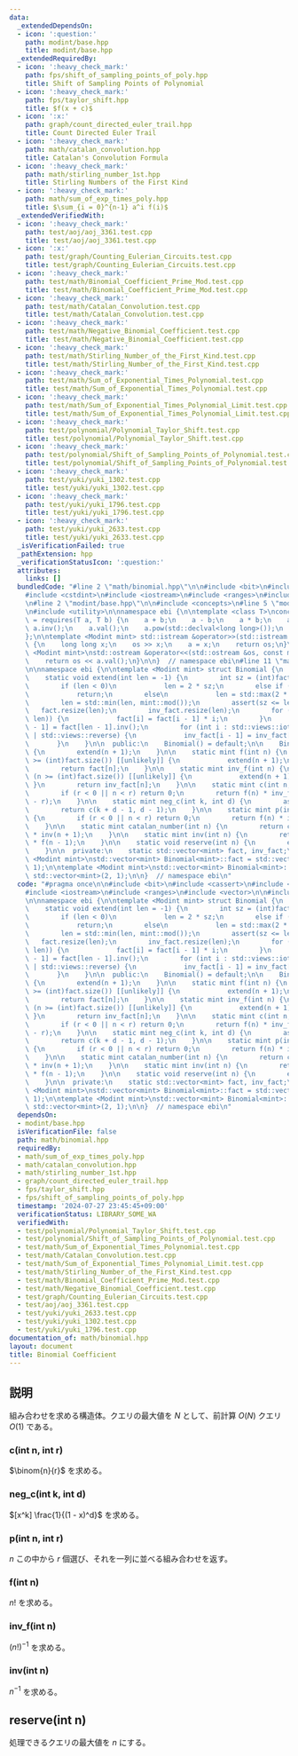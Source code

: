```yaml
---
data:
  _extendedDependsOn:
  - icon: ':question:'
    path: modint/base.hpp
    title: modint/base.hpp
  _extendedRequiredBy:
  - icon: ':heavy_check_mark:'
    path: fps/shift_of_sampling_points_of_poly.hpp
    title: Shift of Sampling Points of Polynomial
  - icon: ':heavy_check_mark:'
    path: fps/taylor_shift.hpp
    title: $f(x + c)$
  - icon: ':x:'
    path: graph/count_directed_euler_trail.hpp
    title: Count Directed Euler Trail
  - icon: ':heavy_check_mark:'
    path: math/catalan_convolution.hpp
    title: Catalan's Convolution Formula
  - icon: ':heavy_check_mark:'
    path: math/stirling_number_1st.hpp
    title: Stirling Numbers of the First Kind
  - icon: ':heavy_check_mark:'
    path: math/sum_of_exp_times_poly.hpp
    title: $\sum_{i = 0}^{n-1} a^i f(i)$
  _extendedVerifiedWith:
  - icon: ':heavy_check_mark:'
    path: test/aoj/aoj_3361.test.cpp
    title: test/aoj/aoj_3361.test.cpp
  - icon: ':x:'
    path: test/graph/Counting_Eulerian_Circuits.test.cpp
    title: test/graph/Counting_Eulerian_Circuits.test.cpp
  - icon: ':heavy_check_mark:'
    path: test/math/Binomial_Coefficient_Prime_Mod.test.cpp
    title: test/math/Binomial_Coefficient_Prime_Mod.test.cpp
  - icon: ':heavy_check_mark:'
    path: test/math/Catalan_Convolution.test.cpp
    title: test/math/Catalan_Convolution.test.cpp
  - icon: ':heavy_check_mark:'
    path: test/math/Negative_Binomial_Coefficient.test.cpp
    title: test/math/Negative_Binomial_Coefficient.test.cpp
  - icon: ':heavy_check_mark:'
    path: test/math/Stirling_Number_of_the_First_Kind.test.cpp
    title: test/math/Stirling_Number_of_the_First_Kind.test.cpp
  - icon: ':heavy_check_mark:'
    path: test/math/Sum_of_Exponential_Times_Polynomial.test.cpp
    title: test/math/Sum_of_Exponential_Times_Polynomial.test.cpp
  - icon: ':heavy_check_mark:'
    path: test/math/Sum_of_Exponential_Times_Polynomial_Limit.test.cpp
    title: test/math/Sum_of_Exponential_Times_Polynomial_Limit.test.cpp
  - icon: ':heavy_check_mark:'
    path: test/polynomial/Polynomial_Taylor_Shift.test.cpp
    title: test/polynomial/Polynomial_Taylor_Shift.test.cpp
  - icon: ':heavy_check_mark:'
    path: test/polynomial/Shift_of_Sampling_Points_of_Polynomial.test.cpp
    title: test/polynomial/Shift_of_Sampling_Points_of_Polynomial.test.cpp
  - icon: ':heavy_check_mark:'
    path: test/yuki/yuki_1302.test.cpp
    title: test/yuki/yuki_1302.test.cpp
  - icon: ':heavy_check_mark:'
    path: test/yuki/yuki_1796.test.cpp
    title: test/yuki/yuki_1796.test.cpp
  - icon: ':heavy_check_mark:'
    path: test/yuki/yuki_2633.test.cpp
    title: test/yuki/yuki_2633.test.cpp
  _isVerificationFailed: true
  _pathExtension: hpp
  _verificationStatusIcon: ':question:'
  attributes:
    links: []
  bundledCode: "#line 2 \"math/binomial.hpp\"\n\n#include <bit>\n#include <cassert>\n\
    #include <cstdint>\n#include <iostream>\n#include <ranges>\n#include <vector>\n\
    \n#line 2 \"modint/base.hpp\"\n\n#include <concepts>\n#line 5 \"modint/base.hpp\"\
    \n#include <utility>\n\nnamespace ebi {\n\ntemplate <class T>\nconcept Modint\
    \ = requires(T a, T b) {\n    a + b;\n    a - b;\n    a * b;\n    a / b;\n   \
    \ a.inv();\n    a.val();\n    a.pow(std::declval<long long>());\n    T::mod();\n\
    };\n\ntemplate <Modint mint> std::istream &operator>>(std::istream &os, mint &a)\
    \ {\n    long long x;\n    os >> x;\n    a = x;\n    return os;\n}\n\ntemplate\
    \ <Modint mint>\nstd::ostream &operator<<(std::ostream &os, const mint &a) {\n\
    \    return os << a.val();\n}\n\n}  // namespace ebi\n#line 11 \"math/binomial.hpp\"\
    \n\nnamespace ebi {\n\ntemplate <Modint mint> struct Binomial {\n  private:\n\
    \    static void extend(int len = -1) {\n        int sz = (int)fact.size();\n\
    \        if (len < 0)\n            len = 2 * sz;\n        else if (len <= sz)\n\
    \            return;\n        else\n            len = std::max(2 * sz, (int)std::bit_ceil(std::uint32_t(len)));\n\
    \        len = std::min(len, mint::mod());\n        assert(sz <= len);\n     \
    \   fact.resize(len);\n        inv_fact.resize(len);\n        for (int i : std::views::iota(sz,\
    \ len)) {\n            fact[i] = fact[i - 1] * i;\n        }\n        inv_fact[len\
    \ - 1] = fact[len - 1].inv();\n        for (int i : std::views::iota(sz, len)\
    \ | std::views::reverse) {\n            inv_fact[i - 1] = inv_fact[i] * i;\n \
    \       }\n    }\n\n  public:\n    Binomial() = default;\n\n    Binomial(int n)\
    \ {\n        extend(n + 1);\n    }\n\n    static mint f(int n) {\n        if (n\
    \ >= (int)fact.size()) [[unlikely]] {\n            extend(n + 1);\n        }\n\
    \        return fact[n];\n    }\n\n    static mint inv_f(int n) {\n        if\
    \ (n >= (int)fact.size()) [[unlikely]] {\n            extend(n + 1);\n       \
    \ }\n        return inv_fact[n];\n    }\n\n    static mint c(int n, int r) {\n\
    \        if (r < 0 || n < r) return 0;\n        return f(n) * inv_f(r) * inv_f(n\
    \ - r);\n    }\n\n    static mint neg_c(int k, int d) {\n        assert(d > 0);\n\
    \        return c(k + d - 1, d - 1);\n    }\n\n    static mint p(int n, int r)\
    \ {\n        if (r < 0 || n < r) return 0;\n        return f(n) * inv_f(n - r);\n\
    \    }\n\n    static mint catalan_number(int n) {\n        return c(2 * n, n)\
    \ * inv(n + 1);\n    }\n\n    static mint inv(int n) {\n        return inv_f(n)\
    \ * f(n - 1);\n    }\n\n    static void reserve(int n) {\n        extend(n + 1);\n\
    \    }\n\n  private:\n    static std::vector<mint> fact, inv_fact;\n};\n\ntemplate\
    \ <Modint mint>\nstd::vector<mint> Binomial<mint>::fact = std::vector<mint>(2,\
    \ 1);\n\ntemplate <Modint mint>\nstd::vector<mint> Binomial<mint>::inv_fact =\
    \ std::vector<mint>(2, 1);\n\n}  // namespace ebi\n"
  code: "#pragma once\n\n#include <bit>\n#include <cassert>\n#include <cstdint>\n\
    #include <iostream>\n#include <ranges>\n#include <vector>\n\n#include \"../modint/base.hpp\"\
    \n\nnamespace ebi {\n\ntemplate <Modint mint> struct Binomial {\n  private:\n\
    \    static void extend(int len = -1) {\n        int sz = (int)fact.size();\n\
    \        if (len < 0)\n            len = 2 * sz;\n        else if (len <= sz)\n\
    \            return;\n        else\n            len = std::max(2 * sz, (int)std::bit_ceil(std::uint32_t(len)));\n\
    \        len = std::min(len, mint::mod());\n        assert(sz <= len);\n     \
    \   fact.resize(len);\n        inv_fact.resize(len);\n        for (int i : std::views::iota(sz,\
    \ len)) {\n            fact[i] = fact[i - 1] * i;\n        }\n        inv_fact[len\
    \ - 1] = fact[len - 1].inv();\n        for (int i : std::views::iota(sz, len)\
    \ | std::views::reverse) {\n            inv_fact[i - 1] = inv_fact[i] * i;\n \
    \       }\n    }\n\n  public:\n    Binomial() = default;\n\n    Binomial(int n)\
    \ {\n        extend(n + 1);\n    }\n\n    static mint f(int n) {\n        if (n\
    \ >= (int)fact.size()) [[unlikely]] {\n            extend(n + 1);\n        }\n\
    \        return fact[n];\n    }\n\n    static mint inv_f(int n) {\n        if\
    \ (n >= (int)fact.size()) [[unlikely]] {\n            extend(n + 1);\n       \
    \ }\n        return inv_fact[n];\n    }\n\n    static mint c(int n, int r) {\n\
    \        if (r < 0 || n < r) return 0;\n        return f(n) * inv_f(r) * inv_f(n\
    \ - r);\n    }\n\n    static mint neg_c(int k, int d) {\n        assert(d > 0);\n\
    \        return c(k + d - 1, d - 1);\n    }\n\n    static mint p(int n, int r)\
    \ {\n        if (r < 0 || n < r) return 0;\n        return f(n) * inv_f(n - r);\n\
    \    }\n\n    static mint catalan_number(int n) {\n        return c(2 * n, n)\
    \ * inv(n + 1);\n    }\n\n    static mint inv(int n) {\n        return inv_f(n)\
    \ * f(n - 1);\n    }\n\n    static void reserve(int n) {\n        extend(n + 1);\n\
    \    }\n\n  private:\n    static std::vector<mint> fact, inv_fact;\n};\n\ntemplate\
    \ <Modint mint>\nstd::vector<mint> Binomial<mint>::fact = std::vector<mint>(2,\
    \ 1);\n\ntemplate <Modint mint>\nstd::vector<mint> Binomial<mint>::inv_fact =\
    \ std::vector<mint>(2, 1);\n\n}  // namespace ebi\n"
  dependsOn:
  - modint/base.hpp
  isVerificationFile: false
  path: math/binomial.hpp
  requiredBy:
  - math/sum_of_exp_times_poly.hpp
  - math/catalan_convolution.hpp
  - math/stirling_number_1st.hpp
  - graph/count_directed_euler_trail.hpp
  - fps/taylor_shift.hpp
  - fps/shift_of_sampling_points_of_poly.hpp
  timestamp: '2024-07-27 23:45:45+09:00'
  verificationStatus: LIBRARY_SOME_WA
  verifiedWith:
  - test/polynomial/Polynomial_Taylor_Shift.test.cpp
  - test/polynomial/Shift_of_Sampling_Points_of_Polynomial.test.cpp
  - test/math/Sum_of_Exponential_Times_Polynomial.test.cpp
  - test/math/Catalan_Convolution.test.cpp
  - test/math/Sum_of_Exponential_Times_Polynomial_Limit.test.cpp
  - test/math/Stirling_Number_of_the_First_Kind.test.cpp
  - test/math/Binomial_Coefficient_Prime_Mod.test.cpp
  - test/math/Negative_Binomial_Coefficient.test.cpp
  - test/graph/Counting_Eulerian_Circuits.test.cpp
  - test/aoj/aoj_3361.test.cpp
  - test/yuki/yuki_2633.test.cpp
  - test/yuki/yuki_1302.test.cpp
  - test/yuki/yuki_1796.test.cpp
documentation_of: math/binomial.hpp
layout: document
title: Binomial Coefficient
---
```


## 説明

組み合わせを求める構造体。クエリの最大値を $N$ として、前計算 $O(N)$ クエリ $O(1)$ である。

### c(int n, int r)

$\binom{n}{r}$ を求める。

### neg_c(int k, int d)

$[x^k] \frac{1}{(1 - x)^d}$ を求める。

### p(int n, int r)

$n$ この中から $r$ 個選び、それを一列に並べる組み合わせを返す。

### f(int n)

$n!$ を求める。

### inv_f(int n)

$(n!)^{-1}$ を求める。

### inv(int n)

$n^{-1}$ を求める。

## reserve(int n)

処理できるクエリの最大値を $n$ にする。
